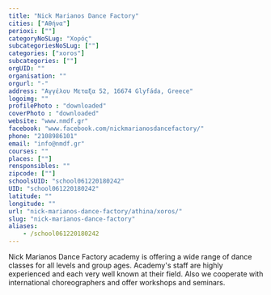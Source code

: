 ```yaml
---
title: "Nick Marianos Dance Factory"
cities: ["Αθήνα"]
perioxi: [""]
categoryNoSLug: "Χορός"
subcategoriesNoSLug: [""]
categories: ["xoros"]
subcategories: [""]
orgUID: ""
organisation: ""
orgurl: "-"
address: "Αγγέλου Μεταξα 52, 16674 Glyfáda, Greece"
logoimg: ""
profilePhoto : "downloaded"
coverPhoto : "downloaded"
website: "www.nmdf.gr"
facebook: "www.facebook.com/nickmarianosdancefactory/"
phone: "2108986101"
email: "info@nmdf.gr"
courses: ""
places: [""]
rensponsibles: ""
zipcode: [""]
schoolsUID: "school061220180242"
UID: "school061220180242"
latitude: ""
longitude: ""
url: "nick-marianos-dance-factory/athina/xoros/"
slug: "nick-marianos-dance-factory"
aliases:
    - /school061220180242
---
```





Nick Marianos Dance Factory academy is offering a wide range of dance classes for all levels and group ages. Academy&#39;s staff are highly experienced and each very well known at their field. Also we cooperate with international choreographers and offer workshops and seminars.